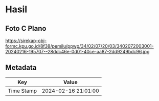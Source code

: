 # Hasil

## Foto C Plano

https://sirekap-obj-formc.kpu.go.id/8f38/pemilu/ppwp/34/02/07/20/03/3402072003001-20240216-195707--28ddc46e-0d01-40ce-aa87-2dd9249bdc96.jpg


## Metadata

| Key        | Value               |
| ---------- | ------------------- |
| Time Stamp | 2024-02-16 21:01:00 |




